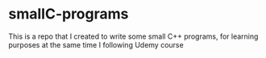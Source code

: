 # smallC-programs

This is a repo that I created to write some small
C++ programs, for learning purposes at the same
time I following Udemy course
